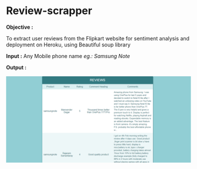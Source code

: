 # Review-scrapper

**Objective :**

To extract user reviews from the Flipkart website for sentiment analysis and deployment on Heroku, using Beautiful soup library

**Input :**  Any Mobile phone name *eg.: Samsung Note*

**Output :** 

![alt text](https://github.com/deepthikarun/Output-images/blob/main/scrapper%20output.png?raw=true)
